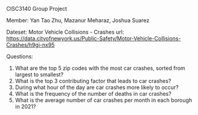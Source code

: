 CISC3140 Group Project

Member: Yan Tao Zhu, Mazanur Meharaz, Joshua Suarez

Dateset: Motor Vehicle Collisions - Crashes
url: https://data.cityofnewyork.us/Public-Safety/Motor-Vehicle-Collisions-Crashes/h9gi-nx95

Questions:
1. What are the top 5 zip codes with the most car crashes, sorted from largest to smallest? 
2. What is the top 3 contributing factor that leads to car crashes?
3. During what hour of the day are car crashes more likely to occur?
4. What is the frequency of the number of deaths in car crashes?
5. What is the average number of car crashes per month in each borough in 2021?

